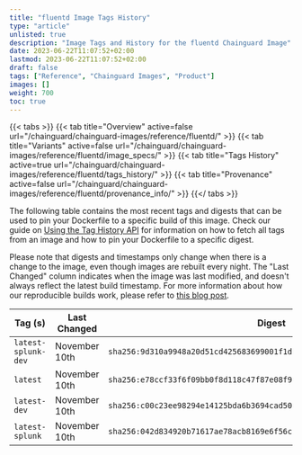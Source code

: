 ```yaml
---
title: "fluentd Image Tags History"
type: "article"
unlisted: true
description: "Image Tags and History for the fluentd Chainguard Image"
date: 2023-06-22T11:07:52+02:00
lastmod: 2023-06-22T11:07:52+02:00
draft: false
tags: ["Reference", "Chainguard Images", "Product"]
images: []
weight: 700
toc: true
---
```


{{< tabs >}}
{{< tab title="Overview" active=false url="/chainguard/chainguard-images/reference/fluentd/" >}}
{{< tab title="Variants" active=false url="/chainguard/chainguard-images/reference/fluentd/image_specs/" >}}
{{< tab title="Tags History" active=true url="/chainguard/chainguard-images/reference/fluentd/tags_history/" >}}
{{< tab title="Provenance" active=false url="/chainguard/chainguard-images/reference/fluentd/provenance_info/" >}}
{{</ tabs >}}

The following table contains the most recent tags and digests that can be used to pin your Dockerfile to a specific build of this image. Check our guide on [Using the Tag History API](/chainguard/chainguard-images/using-the-tag-history-api/) for information on how to fetch all tags from an image and how to pin your Dockerfile to a specific digest.

Please note that digests and timestamps only change when there is a change to the image, even though images are rebuilt every night. The "Last Changed" column indicates when the image was last modified, and doesn't always reflect the latest build timestamp. For more information about how our reproducible builds work, please refer to [this blog post](https://www.chainguard.dev/unchained/reproducing-chainguards-reproducible-image-builds).

| Tag (s)              | Last Changed  | Digest                                                                    |
|----------------------|---------------|---------------------------------------------------------------------------|
|  `latest-splunk-dev` | November 10th | `sha256:9d310a9948a20d51cd425683699001f1decf7eb43788dc69859046fc4c0892e0` |
|  `latest`            | November 10th | `sha256:e78ccf33f6f09bb0f8d118c47f87e08f984bf174f301ebd673400af1a1b446d5` |
|  `latest-dev`        | November 10th | `sha256:c00c23ee98294e14125bda6b3694cad50da4d6c9ff1cd924b89489c4a2fd370d` |
|  `latest-splunk`     | November 10th | `sha256:042d834920b71617ae78acb8169e6f56ceaf565336249244add374691dea7631` |

